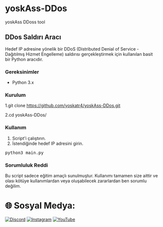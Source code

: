# yoskAss-DDos
yoskAss DDoss tool
## DDos Saldırı Aracı

Hedef IP adresine yönelik bir DDoS (Distributed Denial of Service - Dağıtılmış Hizmet Engelleme) saldırısı gerçekleştirmek için kullanılan basit bir Python aracıdır.
### Gereksinimler

- Python 3.x

### Kurulum
1.git clone https://github.com/yoskatr4/yoskAss-DDos.git

2.cd yoskAss-DDos/

### Kullanım

1. Script'i çalıştırın.
2. İstendiğinde hedef IP adresini girin.

<pre>
python3 main.py
</pre>
### Sorumluluk Reddi

Bu script sadece eğitim amaçlı sunulmuştur. Kullanımı tamamen size aittir ve olası kötüye kullanımlardan veya oluşabilecek zararlardan ben sorumlu değilim.

# 🌐 Sosyal Medya:
[![Discord](https://img.shields.io/badge/Discord-%237289DA.svg?logo=discord&logoColor=white)](https://discord.gg/https://discord.gg/uXjfKUJXs7) [![Instagram](https://img.shields.io/badge/Instagram-%23E4405F.svg?logo=Instagram&logoColor=white)](https://instagram.com/1yazilim.exe1) [![YouTube](https://img.shields.io/badge/YouTube-%23FF0000.svg?logo=YouTube&logoColor=white)](https://youtube.com/@yoskatechnology)

